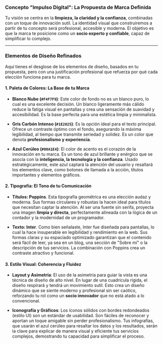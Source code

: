 ### **Concepto "Impulso Digital": La Propuesta de Marca Definida**

Tu visión se centra en la **limpieza, la claridad y la confianza**, combinadas con un toque de innovación sutil. La identidad visual que construiremos a partir de tu concepto será profesional, accesible y moderna. El objetivo es que la marca te posicione como un **socio experto y confiable**, capaz de simplificar lo complejo.

---

### **Elementos de Diseño Refinados**

Aquí tienes el desglose de los elementos de diseño, basados en tu propuesta, pero con una justificación profesional que refuerza por qué cada elección funciona para tu marca.

#### **1. Paleta de Colores: La Base de tu Marca**

* **Blanco Nube (`#F4F7F9`)**: Este color de fondo no es un blanco puro, lo cual es una excelente decisión. Un blanco ligeramente más cálido reduce la fatiga visual en pantallas y crea una sensación de suavidad y accesibilidad. Es la base perfecta para una estética limpia y minimalista.

* **Gris Carbón Intenso (`#1E2025`)**: Es la opción ideal para el texto principal. Ofrece un contraste óptimo con el fondo, asegurando la máxima legibilidad, al tiempo que transmite seriedad y solidez. Es un color que denota **profesionalismo y experiencia**.

* **Azul Cerúleo (`#00A1E4`)**: El color de acento es el corazón de la innovación en tu marca. Es un tono de azul brillante y enérgico que se asocia con la **inteligencia, la tecnología y la confianza**. Usado estratégicamente, este azul captará la atención del usuario y resaltará los elementos clave, como botones de llamada a la acción, títulos importantes y elementos gráficos.

#### **2. Tipografía: El Tono de tu Comunicación**

* **Títulos: Poppins**. Esta tipografía geométrica es una elección audaz y moderna. Sus formas circulares y robustas la hacen ideal para títulos que necesitan captar la atención. Al ser una fuente sin serifa, proyecta una imagen **limpia y directa**, perfectamente alineada con la lógica de un contador y la modernidad de un programador.

* **Texto: Inter**. Como bien señalaste, Inter fue diseñada para pantallas, lo cual la hace insuperable en legibilidad y rendimiento en la web. Sus formas claras y su espaciado optimizado garantizan que el contenido será fácil de leer, ya sea en un blog, una sección de "Sobre mí" o la descripción de tus servicios. La combinación con Poppins crea un contraste atractivo y funcional.

#### **3. Estilo Visual: Coherencia y Fluidez**

* **Layout y Asimetría**: El uso de la asimetría para guiar la vista es una técnica de diseño de alto nivel. En lugar de una cuadrícula rígida, el diseño respirará y tendrá un movimiento sutil. Esto crea un diseño dinámico que se siente moderno y profesional sin ser caótico, reforzando tu rol como un **socio innovador** que no está atado a lo convencional.

* **Iconografía y Gráficos**: Los íconos sólidos con bordes redondeados (estilo UI) son un estándar de usabilidad. Son fáciles de reconocer y aportan un toque amigable sin perder profesionalismo. Tus infografías, que usarán el azul cerúleo para resaltar los datos y los resultados, serán la clave para explicar de manera visual y eficiente tus servicios complejos, demostrando tu capacidad para simplificar el proceso.